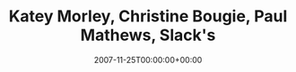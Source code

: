 ---
templateKey: event
guid: 08940fad-6eab-11ea-99c5-002590d1d1b0
date: 2007-11-25T00:00:00+00:00
eventTime: '5-8pm'
title: "Katey Morley, Christine Bougie, Paul Mathews, Slack's"
artist: Katey Morley, Christine Bougie, Paul Mathews
city: Toronto
venue: Slack's
group: Tim Shia
---